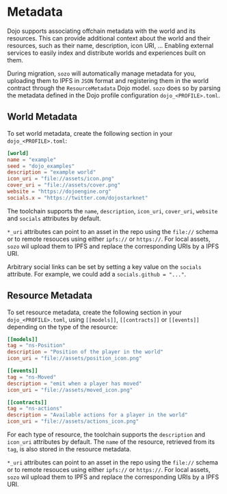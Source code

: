 # Metadata

Dojo supports associating offchain metadata with the world and its resources. This can provide additional context about the world and their resources, such as their name, description, icon URI, ... Enabling external services to easily index and distribute worlds and experiences built on them.

During migration, `sozo` will automatically manage metadata for you, uploading them to IPFS in `JSON` format and registering them in the world contract through the `ResourceMetadata` Dojo model. `sozo` does so by parsing the metadata defined in the Dojo profile configuration `dojo_<PROFILE>.toml`.

## World Metadata

To set world metadata, create the following section in your `dojo_<PROFILE>.toml`:

```toml
[world]
name = "example"
seed = "dojo_examples"
description = "example world"
icon_uri = "file://assets/icon.png"
cover_uri = "file://assets/cover.png"
website = "https://dojoengine.org"
socials.x = "https://twitter.com/dojostarknet"
```

The toolchain supports the `name`, `description`, `icon_uri`, `cover_uri`, `website` and `socials` attributes by default.

`*_uri` attributes can point to an asset in the repo using the `file://` schema or to remote resouces using either `ipfs://` or `https://`. For local assets, `sozo` wil upload them to IPFS and replace the corresponding URIs by a IPFS URI.

Arbitrary social links can be set by setting a key value on the `socials` attribute. For example, we could add a `socials.github = "..."`.

## Resource Metadata

To set resource metadata, create the following section in your `dojo_<PROFILE>.toml`, using `[[models]]`, `[[contracts]]` or `[[events]]` depending on the type of the resource:

```toml
[[models]]
tag = "ns-Position"
description = "Position of the player in the world"
icon_uri = "file://assets/position_icon.png"

[[events]]
tag = "ns-Moved"
description = "emit when a player has moved"
icon_uri = "file://assets/moved_icon.png"

[[contracts]]
tag = "ns-actions"
description = "Available actions for a player in the world"
icon_uri = "file://assets/actions_icon.png"
```

For each type of resource, the toolchain supports the `description` and `icon_uri` attributes by default. The `name` of the resource, retrieved from its `tag`, is also stored in the resource metadata.

`*_uri` attributes can point to an asset in the repo using the `file://` schema or to remote resouces using either `ipfs://` or `https://`. For local assets, `sozo` wil upload them to IPFS and replace the corresponding URIs by a IPFS URI.

